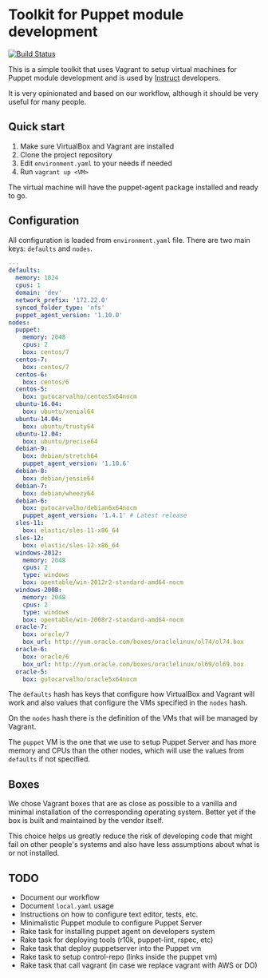 # Toolkit for Puppet module development

[![Build Status](https://travis-ci.org/instruct-br/puppet-toolkit.svg?branch=master)](https://travis-ci.org/instruct-br/puppet-toolkit)

This is a simple toolkit that uses Vagrant to setup virtual machines for Puppet module development and is used by [Instruct](http://instruct.com.br) developers.

It is very opinionated and based on our workflow, although it should be very useful for many people.

## Quick start

1. Make sure VirtualBox and Vagrant are installed
2. Clone the project repository
3. Edit `environment.yaml` to your needs if needed
4. Run `vagrant up <VM>`

The virtual machine will have the puppet-agent package installed and ready to go.

## Configuration

All configuration is loaded from `environment.yaml` file. There are two main keys: `defaults` and `nodes`.

```yaml
---
defaults:
  memory: 1024
  cpus: 1
  domain: 'dev'
  network_prefix: '172.22.0'
  synced_folder_type: 'nfs'
  puppet_agent_version: '1.10.0'
nodes:
  puppet:
    memory: 2048
    cpus: 2
    box: centos/7
  centos-7:
    box: centos/7
  centos-6:
    box: centos/6
  centos-5:
    box: gutocarvalho/centos5x64nocm
  ubuntu-16.04:
    box: ubuntu/xenial64
  ubuntu-14.04:
    box: ubuntu/trusty64
  ubuntu-12.04:
    box: ubuntu/precise64
  debian-9:
    box: debian/stretch64
    puppet_agent_version: '1.10.6'
  debian-8:
    box: debian/jessie64
  debian-7:
    box: debian/wheezy64
  debian-6:
    box: gutocarvalho/debian6x64nocm
    puppet_agent_version: '1.4.1' # Latest release
  sles-11:
    box: elastic/sles-11-x86_64
  sles-12:
    box: elastic/sles-12-x86_64
  windows-2012:
    memory: 2048
    cpus: 2
    type: windows
    box: opentable/win-2012r2-standard-amd64-nocm
  windows-2008:
    memory: 2048
    cpus: 2
    type: windows
    box: opentable/win-2008r2-standard-amd64-nocm
  oracle-7:
    box: oracle/7
    box_url: http://yum.oracle.com/boxes/oraclelinux/ol74/ol74.box
  oracle-6:
    box: oracle/6
    box_url: http://yum.oracle.com/boxes/oraclelinux/ol69/ol69.box
  oracle-5:
    box: gutocarvalho/oracle5x64nocm
```

The `defaults` hash has keys that configure how VirtualBox and Vagrant will work and also values that configure the VMs specified in the `nodes` hash.

On the `nodes` hash there is the definition of the VMs that will be managed by Vagrant.

The `puppet` VM is the one that we use to setup Puppet Server and has more memory and CPUs than the other nodes, which will use the values from `defaults` if not specified.

## Boxes

We chose Vagrant boxes that are as close as possible to a vanilla and minimal installation of the corresponding operating system. Better yet if the box is built and maintained by the vendor itself.

This choice helps us greatly reduce the risk of developing code that might fail on other people's systems and also have less assumptions about what is or not installed.

## TODO

* Document our workflow
* Document `local.yaml` usage
* Instructions on how to configure text editor, tests, etc.
* Minimalistic Puppet module to configure Puppet Server
* Rake task for installing puppet agent on developers system
* Rake task for deploying tools (r10k, puppet-lint, rspec, etc)
* Rake task that deploy puppetserver into the Puppet vm
* Rake task to setup control-repo (links inside the puppet vm)
* Rake task that call vagrant (in case we replace vagrant with AWS or DO)
